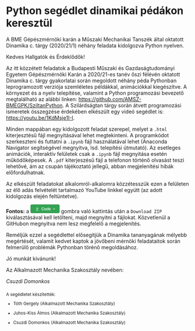 # Python segédlet dinamikai pédákon keresztül
A BME Gépészmérnöki karán a Műszaki Mechanikai Tanszék által oktatott Dinamika c. tárgy (2020/21/1) néhány feladata kidolgozva Python nyelven.

Kedves Hallgatók és Érdeklődők!

Az itt közzétett feladatok a Budapesti Műszaki és Gazdaságtudományi Egyetem Gépészmérnöki Karán a 2020/21-es tanév őszi félévén oktatott Dinamika c. tárgy gyakorlatai során megoldott néhány péda Pythonban leprogramozott verziója szemléletes példákkal, animációkkal kiegészítve. A környezet és a nyelv telepítése, valamint a Python programozási bevezető megtalálható az alábbi linken: https://github.com/AMSZ-BMEGPK/SziltanPython. A Szilárdságtan tárgy során átvett programozási ismeretek összegzése érdekében elkészült egy videó segédlet is: https://youtu.be/1KdMsje1I-I.

Minden mappában egy kidolgozott feladat szerepel, melyet a `.html` kiterjesztésű fájl megnyitásával lehet megtekinteni. A programkódot szerkeszteni és futtatni a `.ipynb` fájl használatával lehet (Anaconda Navigator segítségével megnyitva, lsd. telepítési útmutató). Az esetleges animációk, interaktív felületek csak a `.ipynb` fájl megnyitása esetén működőképesek. A `.pdf` kiterjeszésű fájl a telefonon történő olvasást teszi lehetővé, ám az csupán tájékoztató jellegű, abban megjelenítési hibák előfordulhatnak. 

Az elkészült feladatokat alkalomról-alkalomra közzétesszük ezen a felületen az élő adás felvételét tartalmazó YouTube linkkel együtt (az adott kidolgozás elején feltüntetve).

**Fontos:**
a <img src="./CodeButton.png" width="80"/> gombra való kattintás után a `Download ZIP` kiválasztásával kell letölteni, majd megnyitni a fájlokat. Közvetlenül a GitHubon megnyitva nem lesz megfelelő a megjelenítés.

Reméljük ezzel a segédlettel elősegítjük a Dinamika tananyagának mélyebb megértését, valamit kedvet kaptok a jövőbeni mérnöki feladataitok során felmerülő problémák Pythonban törénő megoldásához.

Jó munkát kívánunk!

Az Alkalmazott Mechanika Szakosztály nevében:

*Csuzdi Domonkos*

<sub>
A segédletet készítették:
  
- Tóth Gergely (Alkalmazott Mechanika Szakosztály)

- Juhos-Kiss Álmos (Alkalmazott Mechanika Szakosztály)

- Csuzdi Domonkos (Alkalmazott Mechanika Szakosztály)
</sub>
